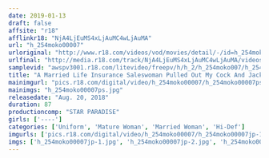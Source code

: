 ```yaml
---
date: 2019-01-13
draft: false
affsite: "r18"
afflinkr18: "NjA4LjEuMS4xLjAuMC4wLjAuMA"
url: "h_254moko00007"
urloriginal: "http://www.r18.com/videos/vod/movies/detail/-/id=h_254moko00007"
urlfinal: "http://media.r18.com/track/NjA4LjEuMS4xLjAuMC4wLjAuMA/videos/vod/movies/detail/-/id=h_254moko00007"
samplevid: "awspv3001.r18.com/litevideo/freepv/h/h_2/h_254moko007/h_254moko007_dmb_w.mp4"
title: "A Married Life Insurance Saleswoman Pulled Out My Cock And Jacking Me Off Because She Wanted A Sale So Bad, And Then..."
mainimgurl: "pics.r18.com/digital/video/h_254moko00007/h_254moko00007ps.jpg"
mainimgs: "h_254moko00007ps.jpg"
releasedate: "Aug. 20, 2018"
duration: 87
productioncomp: "STAR PARADISE"
girls: ['----']
categories: ['Uniform', 'Mature Woman', 'Married Woman', 'Hi-Def']
imgurls: ['pics.r18.com/digital/video/h_254moko00007/h_254moko00007jp-1.jpg', 'pics.r18.com/digital/video/h_254moko00007/h_254moko00007jp-2.jpg', 'pics.r18.com/digital/video/h_254moko00007/h_254moko00007jp-3.jpg', 'pics.r18.com/digital/video/h_254moko00007/h_254moko00007jp-4.jpg', 'pics.r18.com/digital/video/h_254moko00007/h_254moko00007jp-5.jpg', 'pics.r18.com/digital/video/h_254moko00007/h_254moko00007jp-6.jpg', 'pics.r18.com/digital/video/h_254moko00007/h_254moko00007jp-7.jpg', 'pics.r18.com/digital/video/h_254moko00007/h_254moko00007jp-8.jpg', 'pics.r18.com/digital/video/h_254moko00007/h_254moko00007jp-9.jpg', 'pics.r18.com/digital/video/h_254moko00007/h_254moko00007jp-10.jpg', 'pics.r18.com/digital/video/h_254moko00007/h_254moko00007jp-11.jpg', 'pics.r18.com/digital/video/h_254moko00007/h_254moko00007jp-12.jpg', 'pics.r18.com/digital/video/h_254moko00007/h_254moko00007jp-13.jpg', 'pics.r18.com/digital/video/h_254moko00007/h_254moko00007jp-14.jpg', 'pics.r18.com/digital/video/h_254moko00007/h_254moko00007jp-15.jpg', 'pics.r18.com/digital/video/h_254moko00007/h_254moko00007jp-16.jpg', 'pics.r18.com/digital/video/h_254moko00007/h_254moko00007jp-17.jpg', 'pics.r18.com/digital/video/h_254moko00007/h_254moko00007jp-18.jpg', 'pics.r18.com/digital/video/h_254moko00007/h_254moko00007jp-19.jpg', 'pics.r18.com/digital/video/h_254moko00007/h_254moko00007jp-20.jpg']
imgs: ['h_254moko00007jp-1.jpg', 'h_254moko00007jp-2.jpg', 'h_254moko00007jp-3.jpg', 'h_254moko00007jp-4.jpg', 'h_254moko00007jp-5.jpg', 'h_254moko00007jp-6.jpg', 'h_254moko00007jp-7.jpg', 'h_254moko00007jp-8.jpg', 'h_254moko00007jp-9.jpg', 'h_254moko00007jp-10.jpg', 'h_254moko00007jp-11.jpg', 'h_254moko00007jp-12.jpg', 'h_254moko00007jp-13.jpg', 'h_254moko00007jp-14.jpg', 'h_254moko00007jp-15.jpg', 'h_254moko00007jp-16.jpg', 'h_254moko00007jp-17.jpg', 'h_254moko00007jp-18.jpg', 'h_254moko00007jp-19.jpg', 'h_254moko00007jp-20.jpg']
---
```

